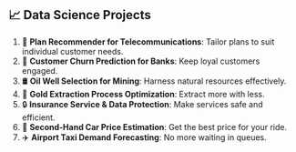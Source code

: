 ## 📈 **Data Science Projects**

1. 📱 **Plan Recommender for Telecommunications**: Tailor plans to suit individual customer needs.
2. 🏦 **Customer Churn Prediction for Banks**: Keep loyal customers engaged.
3. 🛢️ **Oil Well Selection for Mining**: Harness natural resources effectively.
4. 🥇 **Gold Extraction Process Optimization**: Extract more with less.
5. 🔒 **Insurance Service & Data Protection**: Make services safe and efficient.
6. 🚗 **Second-Hand Car Price Estimation**: Get the best price for your ride.
7. ✈️ **Airport Taxi Demand Forecasting**: No more waiting in queues.